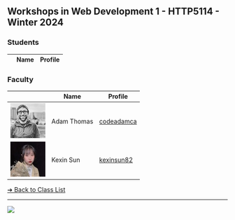 <style>@import url("//readme.codeadam.ca/readme.css");</style>

## Workshops in Web Development 1 - HTTP5114 - Winter 2024

### Students

|     | Name | Profile |
| --- | ---- | ------- |

### Faculty

|                                       | Name        | Profile                          |
| ------------------------------------- | ----------- | -------------------------------- |
| ![Adam Thomas](images/codeadamca.png) | Adam Thomas | [codeadamca](faculty/codeadamca) |
| ![Kexin Sun](images/kexinsun82.jpg) | Kexin Sun | [kexinsun82](students/kexinsun82.markdown) |

[&#10132; Back to Class List](/)

---

<a href="https://brickmmo.com">
<img src="https://brickmmo.com/images/brickmmo-logo-horizontal.jpg" width="100">
</a>
